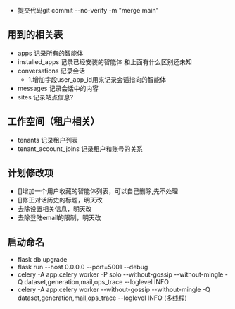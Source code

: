 - 提交代码git commit --no-verify -m "merge main"

## 用到的相关表
- apps 记录所有的智能体
- installed_apps 记录已经安装的智能体 和上面有什么区别还未知
- conversations 记录会话
    - 1.增加字段user_app_id用来记录会话指向的智能体
- messages 记录会话中的内容
- sites 记录站点信息?

## 工作空间（租户相关）
- tenants 记录租户列表
- tenant_account_joins 记录租户和账号的关系

## 计划修改项
- []增加一个用户收藏的智能体列表，可以自己删除,先不处理
- []修正对话历史的标题，明天改
- 去除设置相关信息，明天改
- 去除登陆email的限制，明天改

## 启动命名
- flask db upgrade
- flask run --host 0.0.0.0 --port=5001 --debug
- celery -A app.celery worker -P solo --without-gossip --without-mingle -Q dataset,generation,mail,ops_trace --loglevel INFO
- celery -A app.celery worker --without-gossip --without-mingle -Q dataset,generation,mail,ops_trace --loglevel INFO (多线程)

